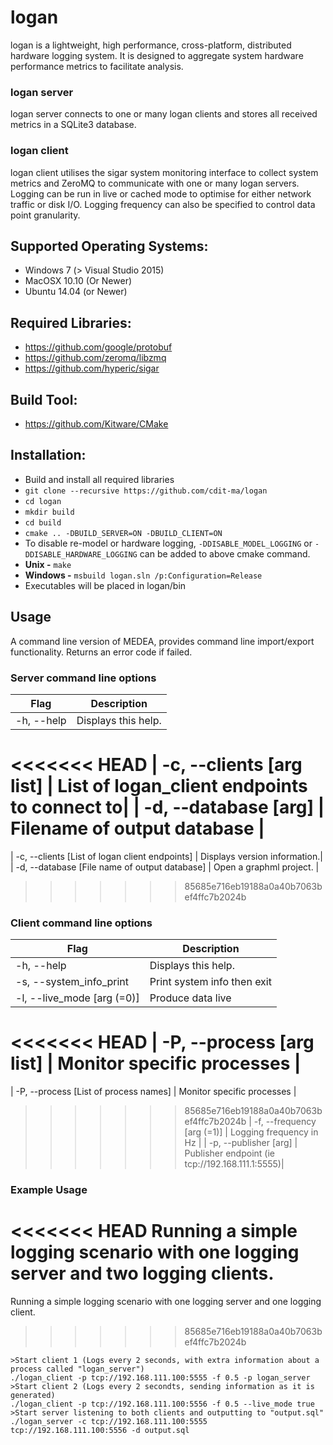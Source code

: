 # logan
logan is a lightweight, high performance, cross-platform, distributed hardware logging system. It is designed to aggregate system hardware performance metrics to facilitate analysis.

### logan server
logan server connects to one or many logan clients and stores all received metrics in a SQLite3 database.

### logan client
logan client utilises the sigar system monitoring interface to collect system metrics and ZeroMQ to communicate with one or many logan servers. Logging can be run in live or cached mode to optimise for either network traffic or disk I/O. Logging frequency can also be specified to control data point granularity.

## Supported Operating Systems:
* Windows 7 (> Visual Studio 2015)
* MacOSX 10.10 (Or Newer)
* Ubuntu 14.04 (or Newer)

## Required Libraries:
* https://github.com/google/protobuf
* https://github.com/zeromq/libzmq
* https://github.com/hyperic/sigar

## Build Tool:
* https://github.com/Kitware/CMake

## Installation:
* Build and install all required libraries
* ``git clone --recursive https://github.com/cdit-ma/logan``
* ``cd logan``
* ``mkdir build``
* ``cd build``
* ``cmake .. -DBUILD_SERVER=ON -DBUILD_CLIENT=ON``
* To disable re-model or hardware logging, ``-DDISABLE_MODEL_LOGGING`` or ``-DDISABLE_HARDWARE_LOGGING`` can be added to above cmake command.
* **Unix -** ``make``
* **Windows -** ``msbuild logan.sln /p:Configuration=Release``
* Executables will be placed in logan/bin

## Usage
A command line version of MEDEA, provides command line import/export functionality. Returns an error code if failed.

### Server command line options
| Flag                                  | Description                           |
|---------------------------------------|---------------------------------------|
| -h, --help                            | Displays this help.                   |
<<<<<<< HEAD
| -c, --clients [arg list]              | List of logan_client endpoints to connect to|
| -d, --database [arg]                  | Filename of output database  |
=======
| -c, --clients [List of logan client endpoints] | Displays version information.|
| -d, --database [File name of output database]  | Open a graphml project.      |
>>>>>>> 85685e716eb19188a0a40b7063bef4ffc7b2024b

### Client command line options
| Flag                                  | Description                           |
|---------------------------------------|---------------------------------------|
| -h, --help                            | Displays this help.                   |
| -s, --system_info_print               | Print system info then exit           |
| -l, --live_mode [arg (=0)]            | Produce data live                     |
<<<<<<< HEAD
| -P, --process [arg list]              | Monitor specific processes            |
=======
| -P, --process [List of process names] | Monitor specific processes            |
>>>>>>> 85685e716eb19188a0a40b7063bef4ffc7b2024b
| -f, --frequency [arg (=1)]            | Logging frequency in Hz               |
| -p, --publisher [arg]                 | Publisher endpoint (ie tcp://192.168.111.1:5555)|


### Example Usage
<<<<<<< HEAD
Running a simple logging scenario with one logging server and two logging clients.
=======
Running a simple logging scenario with one logging server and one logging client.
>>>>>>> 85685e716eb19188a0a40b7063bef4ffc7b2024b
```
>Start client 1 (Logs every 2 seconds, with extra information about a process called "logan_server")
./logan_client -p tcp://192.168.111.100:5555 -f 0.5 -p logan_server
>Start client 2 (Logs every 2 secondts, sending information as it is generated)
./logan_client -p tcp://192.168.111.100:5556 -f 0.5 --live_mode true
>Start server listening to both clients and outputting to "output.sql"
./logan_server -c tcp://192.168.111.100:5555 tcp://192.168.111.100:5556 -d output.sql
```